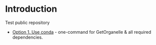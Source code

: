 # Introduction

Test public repository


* [Option 1. Use conda](https://github.com/Kinggerm/GetOrganelle/wiki/Installation#option-1-using-conda) - one-command for GetOrganelle & all required dependencies.
